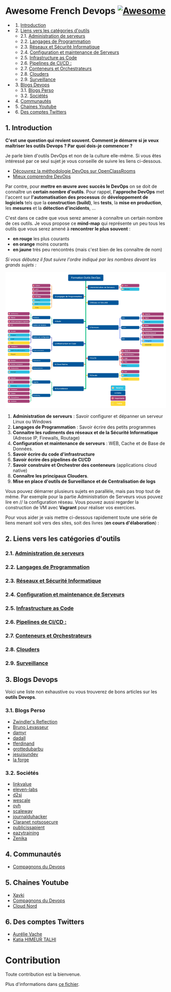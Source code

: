 # Awesome French Devops [![Awesome](https://cdn.rawgit.com/sindresorhus/awesome/d7305f38d29fed78fa85652e3a63e154dd8e8829/media/badge.svg)](https://github.com/sindresorhus/awesome)

<!-- vscode-markdown-toc -->
* 1. [Introduction](#Introduction)
* 2. [Liens vers les catégories d'outils](#Liensverslescatgoriesdoutils)
	* 2.1. [Administration de serveurs](/admin-serveurs/README.md)
	* 2.2. [Langages de Programmation](/langages-programmation/README.md)
	* 2.3. [Réseaux et Sécurité Informatique](/reseau-securite/README.md)
	* 2.4. [Configuration et maintenance de Serveurs](/gestion-configuration/README.md)
	* 2.5. [Infrastructure as Code](/infra-as-code/README.md)
	* 2.6. [Pipelines de CI/CD :](/ci-cd/README.md)
	* 2.7. [Conteneurs et Orchestrateurs](/conteneur-orchestration/README.md)
	* 2.8. [Clouders](/cloud/README.md)
	* 2.9. [Surveillance](/surveillance/README.md)
* 3. [Blogs Devops](#BlogsDevops)
	* 3.1. [Blogs Perso](#BlogsPerso)
	* 3.2. [Sociétés](#Socits)
* 4. [Communautés](#Communauts)
* 5. [Chaines Youtube](#ChainesYoutube)
* 6. [Des comptes Twitters](#DescomptesTwitters)

<!-- vscode-markdown-toc-config
	numbering=true
	autoSave=true
	/vscode-markdown-toc-config -->
<!-- /vscode-markdown-toc -->
##  1. <a name='Introduction'></a>Introduction

**C'est une question qui revient souvent. Comment je démarre si je veux maîtriser
les outils Devops ? Par quoi dois-je commencer ?**

Je parle bien d'outils DevOps et non de la culture elle-même. Si vous êtes
intéressé par ce seul sujet je vous conseille de suivre les liens ci-dessous.

- [Découvrez la méthodologie DevOps sur
  OpenClassRooms](https://openclassrooms.com/fr/courses/6093671-decouvrez-la-methodologie-devops)
- [Mieux comprendre DevOps](https://aws.amazon.com/fr/devops/what-is-devops/)

Par contre, pour **mettre en œuvre avec succès le DevOps** on se doit de
connaître un **certain nombre d'outils**. Pour rappel, **l'approche DevOps** met
l'accent sur **l'automatisation des processus** de **développement de
logiciels** tels que la **construction (build)**, les **tests**, la **mise en
production**, les **mesures** et la **détection d'incidents**, ...

C'est dans ce cadre que vous serez amener à connaître un certain nombre de
ces outils. Je vous propose ce **mind-map** qui représente un peu tous les
outils que vous serez amené à **rencontrer le plus souvent** :

- **en rouge** les plus courants
- **en orange** moins courants
- **en jaune** très peu rencontrés (mais c'est bien de les connaître de nom)

_Si vous débutez il faut suivre l'ordre indiqué par les nombres devant les
grands sujets :_

![mind mapping outils devops](media/formation-outils-devops.webp)

1. **Administration de serveurs** : Savoir configurer et dépanner un serveur Linux ou
   Windows
2. **Langages de Programmation** : Savoir écrire des petits programmes
3. **Connaitre les rudiments des réseaux et de la Sécurité Informatique** (Adresse
   IP, Firewalls, Routage)
4. **Configuration et maintenance de serveurs** : WEB, Cache et de Base de Données.
5. **Savoir écrire du code d'infrastructure**
6. **Savoir écrire des pipelines de CI/CD**
7. **Savoir construire et Orchestrer des conteneurs** (applications cloud native)
8. **Connaître les principaux Clouders**.
9. **Mise en place d'outils de Surveillance et de Centralisation de logs**

Vous pouvez démarrer plusieurs sujets en parallèle, mais pas trop tout de même.
Par exemple pour la partie Administration de Serveurs vous pouvez lire en //
la configuration réseau. Vous pouvez aussi regarder la construction de VM avec
**Vagrant** pour réaliser vos exercices.

Pour vous aider je vais mettre ci-dessous rapidement toute une série de liens
menant soit vers des sites, soit des livres (**en cours d'élaboration**) :

##  2. <a name='Liensverslescatgoriesdoutils'></a>Liens vers les catégories d'outils

###  2.1. <a name='Administrationdeserveursadmin-serveursREADME.md'></a>[Administration de serveurs](/admin-serveurs/README.md)
###  2.2. <a name='LangagesdeProgrammationlangages-programmationREADME.md'></a>[Langages de Programmation](/langages-programmation/README.md)
###  2.3. <a name='RseauxetScuritInformatiquereseau-securiteREADME.md'></a>[Réseaux et Sécurité Informatique](/reseau-securite/README.md)
###  2.4. <a name='ConfigurationetmaintenancedeServeursgestion-configurationREADME.md'></a>[Configuration et maintenance de Serveurs](/gestion-configuration/README.md)
###  2.5. <a name='InfrastructureasCodeinfra-as-codeREADME.md'></a>[Infrastructure as Code](/infra-as-code/README.md)
###  2.6. <a name='PipelinesdeCICD:ci-cdREADME.md'></a>[Pipelines de CI/CD :](/ci-cd/README.md)
###  2.7. <a name='ConteneursetOrchestrateursconteneur-orchestrationREADME.md'></a>[Conteneurs et Orchestrateurs](/conteneur-orchestration/README.md)
###  2.8. <a name='ClouderscloudREADME.md'></a>[Clouders](/cloud/README.md)
###  2.9. <a name='SurveillancesurveillanceREADME.md'></a>[Surveillance](/surveillance/README.md)

##  3. <a name='BlogsDevops'></a>Blogs Devops

Voici une liste non exhaustive ou vous trouverez de bons articles sur les **outils
Devops**.

###  3.1. <a name='BlogsPerso'></a>Blogs Perso

- [Zwindler's Reflection](https://blog.zwindler.fr/)
- [Bruno Levasseur](https://blog.levassb.ovh/)
- [damyr](https://www.damyr.fr)
- [dadall](https://www.dadall.info)
- [tferdinand](https://tferdinand.net)
- [grottedubarbu](https://www.grottedubarbu.fr)
- [jesuisundev](https://www.jesuisundev.com)
- [la forge](https://lafor.ge/)

###  3.2. <a name='Socits'></a>Sociétés

- [linkvalue](https://blog.link-value.fr/)
- [eleven-labs](https://blog.eleven-labs.com)
- [d2si](https://blog.d2si.io)
- [wescale](https://blog.wescale.fr)
- [ovh](https://www.ovh.com/blog)
- [scaleway](https://blog.scaleway.com)
- [journalduhacker](https://www.journalduhacker.net)
- [Claranet notsosecure](https://notsosecure.com/blog)
- [publicissapient](http://blog.engineering.publicissapient.fr)
- [eazytraining](https://eazytraining.fr/blog/)
- [Zenika](https://blog.zenika.com/)

##  4. <a name='Communauts'></a>Communautés

- [Compagnons du Devops](https://www.compagnons-devops.fr/)

##  5. <a name='ChainesYoutube'></a>Chaines Youtube

- [Xavki](https://www.youtube.com/c/xavki-linux)
- [Compagnons du Devops](https://www.youtube.com/c/LesCompagnonsduDevOps)
- [Cloud Nord](https://www.youtube.com/channel/UCD_iUcnDZgFlU_7fBmWH3tA)

##  6. <a name='DescomptesTwitters'></a>Des comptes Twitters

- [Aurélie Vache](https://mobile.twitter.com/aurelievache)
- [Katia HIMEUR TALHI](https://mobile.twitter.com/katia_tal)

# Contribution

Toute contribution est la bienvenue.

Plus d'informations dans [ce fichier](./CONTRIBUTING.md).